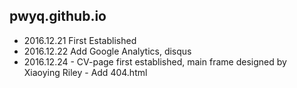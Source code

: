 ## pwyq.github.io

- 2016.12.21 First Established
- 2016.12.22 Add Google Analytics, disqus
- 2016.12.24 - CV-page first established, main frame designed by Xiaoying Riley
             - Add 404.html
